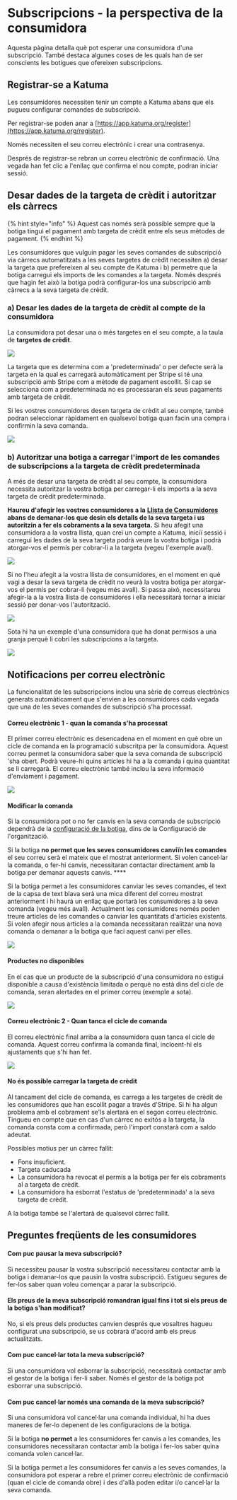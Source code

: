 # Subscripcions - la perspectiva de la consumidora

Aquesta pàgina detalla què pot esperar una consumidora d'una subscripció. També destaca algunes coses de les quals han de ser conscients les botigues que ofereixen subscripcions. 

## Registrar-se a Katuma

Les consumidores necessiten tenir un compte a Katuma abans que els pugueu configurar comandes de subscripció.

Per registrar-se poden anar a [https://app.katuma.org/register](https://app.katuma.org/register).

Només necessiten el seu correu electrònic i crear una contrasenya.

Després de registrar-se rebran un correu electrònic de confirmació. Una vegada han fet clic a l'enllaç que confirma el nou compte, podran iniciar sessió.

## Desar dades de la targeta de crèdit i autoritzar els càrrecs

{% hint style="info" %}
Aquest cas només serà possible sempre que la botiga tingui el pagament amb targeta de crèdit entre els seus mètodes de pagament.
{% endhint %}

Les consumidores que vulguin pagar les seves comandes de subscripció via càrrecs automatitzats a les seves targetes de crèdit necessiten a\) desar la targeta que prefereixen al seu compte de Katuma i b\) permetre que la botiga carregui els imports de les comandes a la targeta. Només després que hagin fet això la botiga podrà configurar-los una subscripció amb càrrecs a la seva targeta de crèdit. 

### a\) Desar les dades de la targeta de crèdit al compte de la consumidora

La consumidora pot desar una o més targetes en el seu compte, a la taula de **targetes de crèdit**.

![](../../.gitbook/assets/imatge%20%2868%29.png)

La targeta que es determina com a 'predeterminada' o per defecte serà la targeta en la qual es carregarà automàticament per Stripe si té una subscripció amb Stripe com a mètode de pagament escollit. Si cap se selecciona com a predeterminada no es processaran els seus pagaments amb targeta de crèdit.

Si les vostres consumidores desen targeta de crèdit al seu compte, també podran seleccionar ràpidament en qualsevol botiga quan facin una compra i confirmin la seva comanda. 

![](../../.gitbook/assets/imatge%20%2871%29.png)

### b\) Autoritzar una botiga a carregar l'import de les comandes de  subscripcions a la targeta de crèdit predeterminada

A més de desar una targeta de crèdit al seu compte, la consumidora necessita autoritzar la vostra botiga per carregar-li els imports a la seva targeta de crèdit predeterminada.

**Haureu d'afegir les vostres consumidores a la** [**Llista de Consumidores** ](https://guia.katuma.org/~/edit/drafts/-LYacPRxcmBYU9uxnwC1/funcionalitats-avancades/configuracio-de-la-botiga/consumidores)**abans de demanar-los que desin els detalls de la seva targeta i us autoritzin a fer els cobraments a la seva targeta.** Si heu afegit una consumidora a la vostra llista, quan creï un compte a Katuma, iniciï sessió i carregui les dades de la seva targeta podrà veure la vostra botiga i podrà atorgar-vos el permís per cobrar-li a la targeta \(vegeu l'exemple avall\).

![](../../.gitbook/assets/imatge%20%2822%29.png)

Si no l'heu afegit a la vostra llista de consumidores, en el moment en què vagi a desar la seva targeta de crèdit no veurà la vostra botiga per atorgar-vos el permís per cobrar-li \(vegeu més avall\). Si passa això, necessitareu afegir-la a la vostra llista de consumidores i ella necessitarà tornar a iniciar sessió per donar-vos l'autorització. 

![](../../.gitbook/assets/imatge%20%2858%29.png)

Sota hi ha un exemple d'una consumidora que ha donat permisos a una granja perquè li cobri les subscripcions a la targeta. 

![](../../.gitbook/assets/imatge%20%2811%29.png)

## Notificacions per correu electrònic

La funcionalitat de les subscripcions inclou una sèrie de correus electrònics generats automàticament que s'envien a les consumidores cada vegada que una de les seves comandes de subscripció s'ha processat.

#### Correu electrònic 1 - quan la comanda s'ha processat

El primer correu electrònic es desencadena en el moment en què obre un cicle de comanda en la programació subscritpa per la consumidora.  Aquest correu permet la consumidora saber que la seva comanda de subscripció 'sha obert. Podrà veure-hi quins articles hi ha a la comanda i quina quantitat se li carregarà. El correu electrònic també inclou la seva informació d'enviament i pagament. 

![](../../.gitbook/assets/imatge%20%282%29.png)

#### Modificar la comanda

Si la consumidora pot o no fer canvis en la seva comanda de subscripció dependrà de la [configuració de la botiga](https://guia.katuma.org/~/edit/drafts/-LYacPRxcmBYU9uxnwC1/basic-features/configuracio-de-lorganitzacio#configuracio-de-la-botiga), dins de la Configuració de l'organització.

Si la botiga **no permet que les seves consumidores canviïn les comandes** el seu correu serà el mateix que el mostrat anteriorment. Si volen cancel·lar la comanda, o fer-hi canvis, necessitaran contactar directament amb la botiga per demanar aquests canvis. ****

Si la botiga permet a les consumidores canviar les seves comandes, el text de la capsa de text blava serà una mica diferent del correu mostrat anteriorment i hi haurà un enllaç que portarà les consumidores a la seva comanda \(vegeu més avall\). Actualment les consumidores només poden treure articles de les comandes o canviar les quantitats d'articles existents. Si volen afegir nous articles a la comanda necessitaran realitzar una nova comanda o demanar a la botiga que faci aquest canvi per elles.

![](../../.gitbook/assets/imatge%20%2854%29.png)

#### Productes no disponibles

En el cas que un producte de la subscripció d'una consumidora no estigui disponible a causa d'existència limitada o perquè no està dins del cicle de comanda, seran alertades en el primer correu \(exemple a sota\). 

![](../../.gitbook/assets/imatge%20%2846%29.png)

#### Correu electrònic 2 - Quan tanca el cicle de comanda

El correu electrònic final arriba a la consumidora quan tanca el cicle de comanda. Aquest correu confirma la comanda final, incloent-hi els ajustaments que s'hi han fet.

![](../../.gitbook/assets/imatge%20%2857%29.png)

#### No és possible carregar la targeta de crèdit

Al tancament del cicle de comanda, es carrega a les targetes de crèdit de les consumidores que han escollit pagar a través d'Stripe. Si hi ha algun problema amb el cobrament se'ls alertarà en el segon correu electrònic. Tingueu en compte que en cas d'un càrrec no exitós a la targeta, la comanda consta com a confirmada, però l'import constarà com a saldo adeutat.

Possibles motius per un càrrec fallit: 

* Fons insuficient.
* Targeta caducada
* La consumidora ha revocat el permís a la botiga per fer els cobraments al a targeta de crèdit. 
* La consumidora ha esborrat l'estatus de 'predeterminada' a la seva targeta de crèdit. 

A la botiga també se l'alertarà de qualsevol càrrec fallit.

## Preguntes freqüents de les consumidores

#### Com puc pausar la meva subscripció?

Si necessiteu pausar la vostra subscripció necessitareu contactar amb la botiga i demanar-los que pausin la vostra subscripció.  Estigueu segures de fer-los saber quan voleu començar a parar la subscripció.

#### Els preus de la meva subscripció romandran igual fins i tot si els preus de la botiga s'han modificat? <a id="will-the-price-of-my-subscription-remain-the-same-even-if-prices-change-in-the-shop"></a>

No, si els preus dels productes canvien després que vosaltres hagueu configurat una subscripció, se us cobrarà d'acord amb els preus actualitzats.

#### Com puc cancel·lar tota la meva subscripció? <a id="how-can-i-cancel-my-whole-subscription"></a>

Si una consumidora vol esborrar la subscripció, necessitarà contactar amb el gestor de la botiga i fer-li saber. Només el gestor de la botiga pot esborrar una subscripció. 

#### Com puc cancel·lar només una comanda de la meva subscripció? <a id="how-can-i-cancel-a-single-order-of-my-subscription"></a>

Si una consumidora vol cancel·lar una comanda individual, hi ha dues maneres de fer-lo depenent de les configuracions de la botiga.

Si la botiga **no permet** a les consumidores fer canvis a les comandes, les consumidores necessitaran contactar amb la botiga i fer-los saber quina comanda volen cancel·lar.

Si la botiga permet a les consumidores fer canvis a les seves comandes, la consumidora pot esperar a rebre el primer correu electrònic de confirmació \(quan el cicle de comanda obre\) i des d'allà poden editar i/o cancel·lar la seva comanda. 







